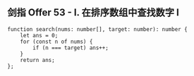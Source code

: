 ## 剑指 Offer 53 - I. 在排序数组中查找数字 I

```
function search(nums: number[], target: number): number {
    let ans = 0;
    for (const n of nums) {
        if (n === target) ans++;
    }
    return ans;
};
```
